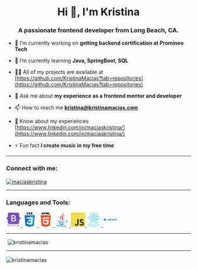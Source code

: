 <h1 align="center">Hi 👋, I'm Kristina</h1>
<h3 align="center">A passionate frontend developer from Long Beach, CA.</h3>

- 🔭 I’m currently working on **getting backend certification at Promineo Tech**

- 🌱 I’m currently learning **Java, SpringBoot, SQL**

- 👨‍💻 All of my projects are available at [https://github.com/KristinaMacias?tab=repositories](https://github.com/KristinaMacias?tab=repositories)

- 💬 Ask me about **my experience as a frontend mentor and developer**

- 📫 How to reach me **kristina@kristinamacias.com**

- 📄 Know about my experiences [https://www.linkedin.com/in/maciaskristina/](https://www.linkedin.com/in/maciaskristina/)

- ⚡ Fun fact **I create music in my free time**

------------------------------

<h3 align="left">Connect with me:</h3>
<p align="left">
<a href="https://linkedin.com/in/maciaskristina" target="blank"><img align="center" src="https://raw.githubusercontent.com/rahuldkjain/github-profile-readme-generator/master/src/images/icons/Social/linked-in-alt.svg" alt="maciaskristina" height="30" width="40" /></a>
</p>

------------------------------

<h3 align="left">Languages and Tools:</h3>
<p align="left"> <a href="https://getbootstrap.com" target="_blank" rel="noreferrer"> <img src="https://raw.githubusercontent.com/devicons/devicon/master/icons/bootstrap/bootstrap-plain-wordmark.svg" alt="bootstrap" width="40" height="40"/> </a> <a href="https://www.w3schools.com/css/" target="_blank" rel="noreferrer"> <img src="https://raw.githubusercontent.com/devicons/devicon/master/icons/css3/css3-original-wordmark.svg" alt="css3" width="40" height="40"/> </a> <a href="https://www.w3.org/html/" target="_blank" rel="noreferrer"> <img src="https://raw.githubusercontent.com/devicons/devicon/master/icons/html5/html5-original-wordmark.svg" alt="html5" width="40" height="40"/> </a> <a href="https://www.java.com" target="_blank" rel="noreferrer"> <img src="https://raw.githubusercontent.com/devicons/devicon/master/icons/java/java-original.svg" alt="java" width="40" height="40"/> </a> <a href="https://developer.mozilla.org/en-US/docs/Web/JavaScript" target="_blank" rel="noreferrer"> <img src="https://raw.githubusercontent.com/devicons/devicon/master/icons/javascript/javascript-original.svg" alt="javascript" width="40" height="40"/> </a> <a href="https://reactjs.org/" target="_blank" rel="noreferrer"> <img src="https://raw.githubusercontent.com/devicons/devicon/master/icons/react/react-original-wordmark.svg" alt="react" width="40" height="40"/> </a> <a href="https://webpack.js.org" target="_blank" rel="noreferrer"> <img src="https://raw.githubusercontent.com/devicons/devicon/d00d0969292a6569d45b06d3f350f463a0107b0d/icons/webpack/webpack-original-wordmark.svg" alt="webpack" width="40" height="40"/> </a> </p>

------------------------------

<p>&nbsp;<img align="center" src="https://github-readme-stats.vercel.app/api?username=kristinamacias&show_icons=true&locale=en" alt="kristinamacias" /></p>

------------------------------

<p><img align="center" src="https://github-readme-streak-stats.herokuapp.com/?user=kristinamacias&" alt="kristinamacias" /></p>
